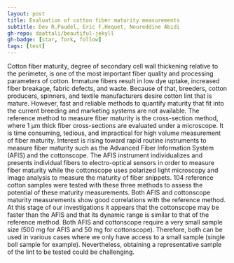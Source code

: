 ```yaml
---
layout: post
title: Evaluation of cotton fiber maturity measurements
subtitle: Dev R.Paudel, Eric F.Hequet, Noureddine Abidi
gh-repo: daattali/beautiful-jekyll
gh-badge: [star, fork, follow]
tags: [test]
---
```

Cotton fiber maturity, degree of secondary cell wall thickening relative to the perimeter, is one of the most important fiber quality and processing parameters of cotton. Immature fibers result in low dye uptake, increased fiber breakage, fabric defects, and waste. Because of that, breeders, cotton producers, spinners, and textile manufacturers desire cotton lint that is mature. However, fast and reliable methods to quantify maturity that fit into the current breeding and marketing systems are not available. The reference method to measure fiber maturity is the cross-section method, where 1 μm thick fiber cross-sections are evaluated under a microscope. It is time consuming, tedious, and impractical for high volume measurement of fiber maturity. Interest is rising toward rapid routine instruments to measure fiber maturity such as the Advanced Fiber Information System (AFIS) and the cottonscope. The AFIS instrument individualizes and presents individual fibers to electro-optical sensors in order to measure fiber maturity while the cottonscope uses polarized light microscopy and image analysis to measure the maturity of fiber snippets. 104 reference cotton samples were tested with these three methods to assess the potential of these maturity measurements. Both AFIS and cottonscope maturity measurements show good correlations with the reference method. At this stage of our investigations it appears that the cottonscope may be faster than the AFIS and that its dynamic range is similar to that of the reference method. Both AFIS and cottonscope require a very small sample size (500 mg for AFIS and 50 mg for cottonscope). Therefore, both can be used in various cases where we only have access to a small sample (single boll sample for example). Nevertheless, obtaining a representative sample of the lint to be tested could be challenging.
